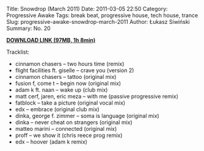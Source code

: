 Title: Snowdrop (March 2011)
Date: 2011-03-05 22:50
Category: Progressive Awake
Tags: break beat, progressive house, tech house, trance
Slug: progressive-awake-snowdrop-march-2011
Author: Łukasz Siwiński
Summary: No. 20

__[DOWNLOAD LINK (97MB, 1h 8min)](# "Progressive Awake - Snowdrop (March 2011)")__

Tracklist:

* cinnamon chasers – two hours time (remix)
* flight facilities ft. giselle – crave you (version 2)
* cinnamon chasers – tattoo (original mix)
* fusion f, come t – begin now (original mix)
* adam k ft. naan – wake up (club mix)
* matt cerf, jaren, eric meza – with me (passive progressive remix)
* fatblock – take a picture (original vocal mix)
* edx – embrace (original club mix)
* dinka, george f. zimmer – soma is language (original mix)
* dinka – never cheat on strangers (original mix)
* matteo marini – connected (original mix)
* proff – we show it (chris reece prog remix)
* edx – hoover (adam k remix)